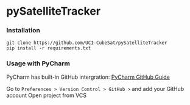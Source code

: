 # pySatelliteTracker

### Installation
```
git clone https://github.com/UCI-CubeSat/pySatelliteTracker
pip install -r requirements.txt
```

### Usage with PyCharm
PyCharm has built-in GitHub intergration:
[PyCharm GitHub Guide](https://www.jetbrains.com/help/pycharm/github.html)

Go to `Preferences > Version Control > GitHub >` and add your GitHub account
Open project from VCS
